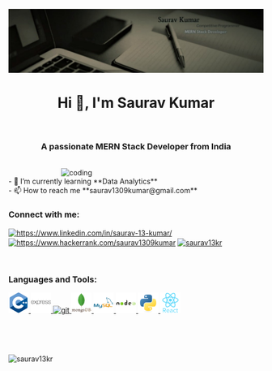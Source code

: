 ![logo](https://github.com/Saurav13kr/Saurav13kr/blob/main/Github%20Banner.png.jfif)
<br>
<h1 align="center">Hi 👋, I'm Saurav Kumar</h1>
<br>
<h3 align="center">A passionate MERN Stack Developer from India</h3>
<br>
<img align="right" alt="coding" width="400" src="https://www.google.com/url?sa=i&url=https%3A%2F%2Fgithub.com%2Frudrabarad%2FGifs&psig=AOvVaw1N0fmWhsItcEsz-U_8bfPq&ust=1696421592920000&source=images&cd=vfe&opi=89978449&ved=0CBEQjRxqFwoTCMjA1ojt2YEDFQAAAAAdAAAAABAY">
<br>
- 🌱 I’m currently learning **Data Analytics**
<br>
- 📫 How to reach me **saurav1309kumar@gmail.com**
<br>

<h3 align="left">Connect with me:</h3>
<p align="left">
<a href="https://www.linkedin.com/in/saurav-13-kumar/" target="blank"><img align="center" src="https://raw.githubusercontent.com/rahuldkjain/github-profile-readme-generator/master/src/images/icons/Social/linked-in-alt.svg" alt="https://www.linkedin.com/in/saurav-13-kumar/" height="30" width="40" /></a>
<a href="https://www.hackerrank.com/saurav1309kumar" target="blank"><img align="center" src="https://raw.githubusercontent.com/rahuldkjain/github-profile-readme-generator/master/src/images/icons/Social/hackerrank.svg" alt="https://www.hackerrank.com/saurav1309kumar" height="30" width="40" /></a>
<a href="https://www.leetcode.com/saurav13kr" target="blank"><img align="center" src="https://raw.githubusercontent.com/rahuldkjain/github-profile-readme-generator/master/src/images/icons/Social/leet-code.svg" alt="saurav13kr" height="30" width="40" /></a>
</p>
<br>
<h3 align="left">Languages and Tools:</h3>
<p align="left"> <a href="https://www.w3schools.com/cpp/" target="_blank" rel="noreferrer"> <img src="https://raw.githubusercontent.com/devicons/devicon/master/icons/cplusplus/cplusplus-original.svg" alt="cplusplus" width="40" height="40"/> </a> <a href="https://expressjs.com" target="_blank" rel="noreferrer"> <img src="https://raw.githubusercontent.com/devicons/devicon/master/icons/express/express-original-wordmark.svg" alt="express" width="40" height="40"/> </a> <a href="https://git-scm.com/" target="_blank" rel="noreferrer"> <img src="https://www.vectorlogo.zone/logos/git-scm/git-scm-icon.svg" alt="git" width="40" height="40"/> </a> <a href="https://www.mongodb.com/" target="_blank" rel="noreferrer"> <img src="https://raw.githubusercontent.com/devicons/devicon/master/icons/mongodb/mongodb-original-wordmark.svg" alt="mongodb" width="40" height="40"/> </a> <a href="https://www.mysql.com/" target="_blank" rel="noreferrer"> <img src="https://raw.githubusercontent.com/devicons/devicon/master/icons/mysql/mysql-original-wordmark.svg" alt="mysql" width="40" height="40"/> </a> <a href="https://nodejs.org" target="_blank" rel="noreferrer"> <img src="https://raw.githubusercontent.com/devicons/devicon/master/icons/nodejs/nodejs-original-wordmark.svg" alt="nodejs" width="40" height="40"/> </a> <a href="https://www.python.org" target="_blank" rel="noreferrer"> <img src="https://raw.githubusercontent.com/devicons/devicon/master/icons/python/python-original.svg" alt="python" width="40" height="40"/> </a> <a href="https://reactjs.org/" target="_blank" rel="noreferrer"> <img src="https://raw.githubusercontent.com/devicons/devicon/master/icons/react/react-original-wordmark.svg" alt="react" width="40" height="40"/> </a> </p><br>
<br>
<br>
<p><img align="left" src="https://github-readme-stats.vercel.app/api/top-langs?username=saurav13kr&show_icons=true&locale=en&layout=compact" alt="saurav13kr" /></p>
</br>


